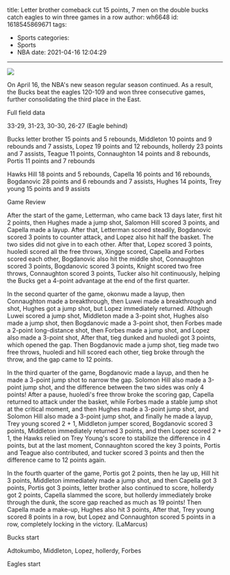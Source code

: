 title: Letter brother comeback cut 15 points, 7 men on the double bucks catch eagles to win three games in a row
author: wh6648
id: 1618545869671
tags: 
- Sports
categories: 
- Sports
- NBA
date: 2021-04-16 12:04:29
---
![](https://p3.itc.cn/q_70/images01/20210416/c0156acb339a4a9c867f0aa7101c19a3.jpeg)


On April 16, the NBA's new season regular season continued. As a result, the Bucks beat the eagles 120-109 and won three consecutive games, further consolidating the third place in the East.

Full field data

33-29, 31-23, 30-30, 26-27 (Eagle behind)

Bucks letter brother 15 points and 5 rebounds, Middleton 10 points and 9 rebounds and 7 assists, Lopez 19 points and 12 rebounds, hollerdy 23 points and 7 assists, Teague 11 points, Connaughton 14 points and 8 rebounds, Portis 11 points and 7 rebounds

Hawks Hill 18 points and 5 rebounds, Capella 16 points and 16 rebounds, Bogdanovic 28 points and 6 rebounds and 7 assists, Hughes 14 points, Trey young 15 points and 9 assists

Game Review

After the start of the game, Letterman, who came back 13 days later, first hit 2 points, then Hughes made a jump shot, Salomon Hill scored 3 points, and Capella made a layup. After that, Letterman scored steadily, Bogdanovic scored 3 points to counter attack, and Lopez also hit half the basket. The two sides did not give in to each other. After that, Lopez scored 3 points, huoledi scored all the free throws, Xingge scored, Capella and Forbes scored each other, Bogdanovic also hit the middle shot, Connaughton scored 3 points, Bogdanovic scored 3 points, Knight scored two free throws, Connaughton scored 3 points, Tucker also hit continuously, helping the Bucks get a 4-point advantage at the end of the first quarter.

In the second quarter of the game, okonwu made a layup, then Connaughton made a breakthrough, then Luwei made a breakthrough and shot, Hughes got a jump shot, but Lopez immediately returned. Although Luwei scored a jump shot, Middleton made a 3-point shot, Hughes also made a jump shot, then Bogdanovic made a 3-point shot, then Forbes made a 2-point long-distance shot, then Forbes made a jump shot, and Lopez also made a 3-point shot, After that, tieg dunked and huoledi got 3 points, which opened the gap. Then Bogdanovic made a jump shot, tieg made two free throws, huoledi and hill scored each other, tieg broke through the throw, and the gap came to 12 points.

In the third quarter of the game, Bogdanovic made a layup, and then he made a 3-point jump shot to narrow the gap. Solomon Hill also made a 3-point jump shot, and the difference between the two sides was only 4 points! After a pause, huoledi's free throw broke the scoring gap, Capella returned to attack under the basket, while Forbes made a stable jump shot at the critical moment, and then Hughes made a 3-point jump shot, and Solomon Hill also made a 3-point jump shot, and finally he made a layup, Trey young scored 2 + 1, Middleton jumper scored, Bogdanovic scored 3 points, Middleton immediately returned 3 points, and then Lopez scored 2 + 1, the Hawks relied on Trey Young's score to stabilize the difference in 4 points, but at the last moment, Connaughton scored the key 3 points, Portis and Teague also contributed, and tucker scored 3 points and then the difference came to 12 points again.

In the fourth quarter of the game, Portis got 2 points, then he lay up, Hill hit 3 points, Middleton immediately made a jump shot, and then Capella got 3 points, Portis got 3 points, letter brother also continued to score, hollerdy got 2 points, Capella slammed the score, but hollerdy immediately broke through the dunk, the score gap reached as much as 19 points! Then Capella made a make-up, Hughes also hit 3 points, After that, Trey young scored 8 points in a row, but Lopez and Connaughton scored 5 points in a row, completely locking in the victory. (LaMarcus)

Bucks start

Adtokumbo, Middleton, Lopez, hollerdy, Forbes

Eagles start

